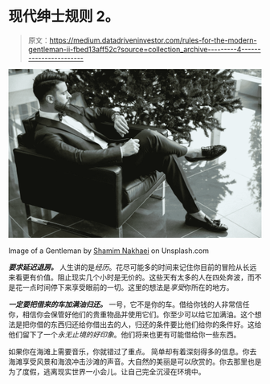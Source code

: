 # 现代绅士规则 2。

> 原文：<https://medium.datadriveninvestor.com/rules-for-the-modern-gentleman-ii-fbed13aff52c?source=collection_archive---------4----------------------->

![](img/5dcf96707f9d8e6bde8adbcb80007dcd.png)

Image of a Gentleman by [Shamim Nakhaei](https://unsplash.com/@shamimnakhaei) on Unsplash.com

***要求延迟退房。***
人生讲的是*经历*。花尽可能多的时间来记住你目前的冒险从长远来看更有价值。阻止现实几个小时是无价的。这些天有太多的人在四处奔波，而不是花一点时间停下来享受眼前的一切。这里的想法是*享受*你所在的地方。

***一定要把借来的车加满油归还。***
一号，它不是你的车。借给你钱的人非常信任你，相信你会保管好他们的贵重物品并使用它们。你至少可以给它加满油。这个想法是把你借的东西归还给你借出去的人，归还的条件要比他们给你的条件好。这给他们留下了一个*永无止境的好印象*。他们将来也更有可能借给你一些东西。

如果你在海滩上需要音乐，你就错过了重点。
简单却有着深刻得多的信息。你去海滩享受风景和海浪冲击沙滩的声音。大自然的美丽是可以欣赏的。你去那里也是为了度假，逃离现实世界一小会儿。让自己完全沉浸在环境中。